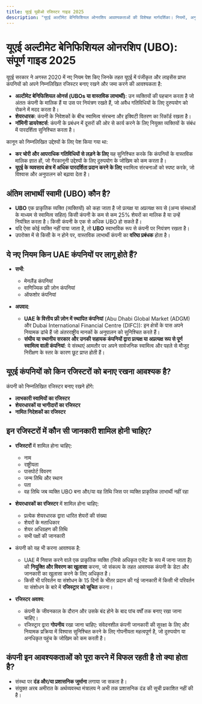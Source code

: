 ```yaml
---
title: यूएई यूबीओ रजिस्टर गाइड 2025
description: "यूएई अल्टीमेट बेनिफिशियल ओनरशिप आवश्यकताओं की विशेषज्ञ मार्गदर्शिका। नियमों, अनुपालन और रिपोर्टिंग दायित्वों का पूर्ण अवलोकन।"
---
```


# यूएई अल्टीमेट बेनिफिशियल ओनरशिप (UBO): संपूर्ण गाइड 2025

यूएई सरकार ने अगस्त 2020 में नए नियम पेश किए जिनके तहत यूएई में पंजीकृत और लाइसेंस प्राप्त कंपनियों को अपने निम्नलिखित रजिस्टर बनाए रखने और जमा करने की आवश्यकता है:

- **अल्टीमेट बेनिफिशियल ओनर्स (UBOs या वास्तविक लाभार्थी)**: उन व्यक्तियों की पहचान करता है जो अंततः कंपनी के मालिक हैं या उस पर नियंत्रण रखते हैं, जो अवैध गतिविधियों के लिए दुरुपयोग को रोकने में मदद करता है।
- **शेयरधारक**: कंपनी के निवेशकों के बीच स्वामित्व संरचना और इक्विटी वितरण का रिकॉर्ड रखता है।
- **नॉमिनी डायरेक्टर्स**: कंपनी के प्रबंधन में दूसरों की ओर से कार्य करने के लिए नियुक्त व्यक्तियों के संबंध में पारदर्शिता सुनिश्चित करता है।

कानून को निम्नलिखित उद्देश्यों के लिए पेश किया गया था:

- **कर चोरी और आपराधिक गतिविधियों से लड़ने के लिए** यह सुनिश्चित करके कि कंपनियों के वास्तविक मालिक ज्ञात हों, जो गैरकानूनी उद्देश्यों के लिए दुरुपयोग के जोखिम को कम करता है।
- **यूएई के व्यवसाय क्षेत्र में अधिक पारदर्शिता प्रदान करने के लिए** स्वामित्व संरचनाओं को स्पष्ट करके, जो विश्वास और अनुपालन को बढ़ावा देता है।

## अंतिम लाभार्थी स्वामी (UBO) कौन है?

- **UBO** एक प्राकृतिक व्यक्ति (व्यक्तियों) को कहा जाता है जो प्रत्यक्ष या अप्रत्यक्ष रूप से (अन्य संस्थाओं के माध्यम से स्वामित्व सहित) किसी कंपनी के कम से कम 25% शेयरों का मालिक है या उन्हें नियंत्रित करता है। किसी कंपनी के एक से अधिक UBO हो सकते हैं।
- यदि ऐसा कोई व्यक्ति नहीं पाया जाता है, तो **UBO** स्वाभाविक रूप से कंपनी पर नियंत्रण रखता है।
- उपरोक्त में से किसी के न होने पर, वास्तविक लाभार्थी कंपनी का **वरिष्ठ प्रबंधक** होता है।

## ये नए नियम किन UAE कंपनियों पर लागू होते हैं?

- **सभी**:

  - मेनलैंड कंपनियां
  - वाणिज्यिक फ्री ज़ोन कंपनियां
  - ऑफशोर कंपनियां

- **अपवाद**:
  - **UAE के वित्तीय फ्री ज़ोन में स्थापित कंपनियां** (Abu Dhabi Global Market (ADGM) और Dubai International Financial Centre (DIFC)): इन क्षेत्रों के पास अपने नियामक ढांचे हैं जो अंतरराष्ट्रीय मानकों के अनुपालन को सुनिश्चित करते हैं।
  - **संघीय या स्थानीय सरकार और उनकी सहायक कंपनियों द्वारा प्रत्यक्ष या अप्रत्यक्ष रूप से पूर्ण स्वामित्व वाली कंपनियां**: ये संस्थाएं आमतौर पर अपने सार्वजनिक स्वामित्व और पहले से मौजूद निरीक्षण के स्तर के कारण छूट प्राप्त होती हैं।

## यूएई कंपनियों को किन रजिस्टरों को बनाए रखना आवश्यक है?

कंपनी को निम्नलिखित रजिस्टर बनाए रखने होंगे:

- **लाभकारी स्वामियों का रजिस्टर**
- **शेयरधारकों या भागीदारों का रजिस्टर**
- **नामित निदेशकों का रजिस्टर**

## इन रजिस्टरों में कौन सी जानकारी शामिल होनी चाहिए?

- **रजिस्टरों** में शामिल होना चाहिए:

  - नाम
  - राष्ट्रीयता
  - पासपोर्ट विवरण
  - जन्म तिथि और स्थान
  - पता
  - वह तिथि जब व्यक्ति UBO बना और/या वह तिथि जिस पर व्यक्ति प्राकृतिक लाभार्थी नहीं रहा

- **शेयरधारकों का रजिस्टर** में शामिल होना चाहिए:

  - प्रत्येक शेयरधारक द्वारा धारित शेयरों की संख्या
  - शेयरों के मताधिकार
  - शेयर अधिग्रहण की तिथि
  - सभी पक्षों की जानकारी

- कंपनी को यह भी करना आवश्यक है:

  - UAE में निवास करने वाले एक प्राकृतिक व्यक्ति (जिसे अधिकृत एजेंट के रूप में जाना जाता है) की **नियुक्ति और विवरण का खुलासा** करना, जो संकल्प के तहत आवश्यक कंपनी के डेटा और जानकारी का खुलासा करने के लिए अधिकृत है।
  - किसी भी परिवर्तन या संशोधन के 15 दिनों के भीतर प्रदान की गई जानकारी में किसी भी परिवर्तन या संशोधन के बारे में **रजिस्ट्रार को सूचित** करना।

- **रजिस्टर अवश्य**:
  - कंपनी के जीवनकाल के दौरान और उसके बंद होने के बाद पांच वर्षों तक बनाए रखा जाना चाहिए।
  - रजिस्ट्रार द्वारा **गोपनीय** रखा जाना चाहिए: संवेदनशील कंपनी जानकारी की सुरक्षा के लिए और नियामक प्रक्रिया में विश्वास सुनिश्चित करने के लिए गोपनीयता महत्वपूर्ण है, जो दुरुपयोग या अनधिकृत पहुंच के जोखिम को कम करती है।

## कंपनी इन आवश्यकताओं को पूरा करने में विफल रहती है तो क्या होता है?

- संस्था पर **दंड और/या प्रशासनिक जुर्माना** लगाया जा सकता है।
- संयुक्त अरब अमीरात के अर्थव्यवस्था मंत्रालय ने अभी तक प्रशासनिक दंड की सूची प्रकाशित नहीं की है।
